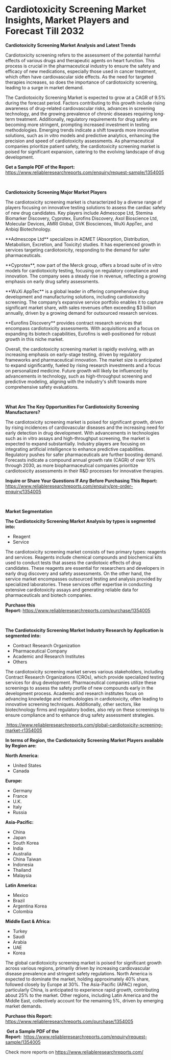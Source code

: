 <p><h1>Cardiotoxicity Screening Market Insights, Market Players and Forecast Till 2032</h1></p><p><strong>Cardiotoxicity Screening Market Analysis and Latest Trends</strong></p>
<p><p>Cardiotoxicity screening refers to the assessment of the potential harmful effects of various drugs and therapeutic agents on heart function. This process is crucial in the pharmaceutical industry to ensure the safety and efficacy of new medications, especially those used in cancer treatment, which often have cardiovascular side effects. As the need for targeted therapies increases, so does the importance of cardiotoxicity screening, leading to a surge in market demand.</p><p>The Cardiotoxicity Screening Market is expected to grow at a CAGR of 9.5% during the forecast period. Factors contributing to this growth include rising awareness of drug-related cardiovascular risks, advances in screening technology, and the growing prevalence of chronic diseases requiring long-term treatment. Additionally, regulatory requirements for drug safety are becoming more stringent, prompting increased investment in testing methodologies. Emerging trends indicate a shift towards more innovative solutions, such as in vitro models and predictive analytics, enhancing the precision and speed of cardiotoxicity assessments. As pharmaceutical companies prioritize patient safety, the cardiotoxicity screening market is poised for significant expansion, catering to the evolving landscape of drug development.</p></p>
<p><strong>Get a Sample PDF of the Report:&nbsp;</strong> <a href="https://www.reliableresearchreports.com/enquiry/request-sample/1354005?utm_campaign=41&utm_medium=2&utm_source=Github&utm_content=ia&utm_term=03032025&utm_id=cardiotoxicity-screening">https://www.reliableresearchreports.com/enquiry/request-sample/1354005</a></p>
<p>&nbsp;</p>
<p><strong>Cardiotoxicity Screening Major Market Players</strong></p>
<p><p>The cardiotoxicity screening market is characterized by a diverse range of players focusing on innovative testing solutions to assess the cardiac safety of new drug candidates. Key players include Admescope Ltd, Stemina Biomarker Discovery, Cyprotex, Eurofins Discovery, Axol Bioscience Ltd, Molecular Devices, AMRI Global, GVK Biosciences, WuXi AppTec, and Anbiqi Biotechnology.</p><p>**Admescope Ltd** specializes in ADMET (Absorption, Distribution, Metabolism, Excretion, and Toxicity) studies. It has experienced growth in services targeting cardiotoxicity, responding to the demand for safer pharmaceuticals. </p><p>**Cyprotex**, now part of the Merck group, offers a broad suite of in vitro models for cardiotoxicity testing, focusing on regulatory compliance and innovation. The company sees a steady rise in revenue, reflecting a growing emphasis on early drug safety assessments.</p><p>**WuXi AppTec** is a global leader in offering comprehensive drug development and manufacturing solutions, including cardiotoxicity screening. The company’s expansive service portfolio enables it to capture significant market share, with sales revenues often exceeding $3 billion annually, driven by a growing demand for outsourced research services. </p><p>**Eurofins Discovery** provides contract research services that encompass cardiotoxicity assessments. With acquisitions and a focus on expanding its biotech capabilities, Eurofins is well-positioned for robust growth in this niche market.</p><p>Overall, the cardiotoxicity screening market is rapidly evolving, with an increasing emphasis on early-stage testing, driven by regulatory frameworks and pharmaceutical innovation. The market size is anticipated to expand significantly, fueled by rising research investments and a focus on personalized medicine. Future growth will likely be influenced by advancements in technology, such as high-throughput screening and predictive modeling, aligning with the industry's shift towards more comprehensive safety evaluations.</p></p>
<p>&nbsp;</p>
<p><strong>What Are The Key Opportunities For Cardiotoxicity Screening Manufacturers?</strong></p>
<p><p>The cardiotoxicity screening market is poised for significant growth, driven by rising incidences of cardiovascular diseases and the increasing need for early detection in drug development. With advancements in technologies such as in vitro assays and high-throughput screening, the market is expected to expand substantially. Industry players are focusing on integrating artificial intelligence to enhance predictive capabilities. Regulatory pushes for safer pharmaceuticals are further boosting demand. Forecasts indicate a compound annual growth rate (CAGR) of over 10% through 2030, as more biopharmaceutical companies prioritize cardiotoxicity assessments in their R&D processes for innovative therapies.</p></p>
<p><strong>Inquire or Share Your Questions If Any Before Purchasing This Report:</strong> <a href="https://www.reliableresearchreports.com/enquiry/pre-order-enquiry/1354005?utm_campaign=41&utm_medium=2&utm_source=Github&utm_content=ia&utm_term=03032025&utm_id=cardiotoxicity-screening">https://www.reliableresearchreports.com/enquiry/pre-order-enquiry/1354005</a></p>
<p>&nbsp;</p>
<p><strong>Market Segmentation</strong></p>
<p><strong>The Cardiotoxicity Screening Market Analysis by types is segmented into:</strong></p>
<p><ul><li>Reagent</li><li>Service</li></ul></p>
<p><p>The cardiotoxicity screening market consists of two primary types: reagents and services. Reagents include chemical compounds and biochemical kits used to conduct tests that assess the cardiotoxic effects of drug candidates. These reagents are essential for researchers and developers in early drug discovery and safety assessments. On the other hand, the service market encompasses outsourced testing and analysis provided by specialized laboratories. These services offer expertise in conducting extensive cardiotoxicity assays and generating reliable data for pharmaceuticals and biotech companies.</p></p>
<p><strong>Purchase this Report:&nbsp;</strong><a href="https://www.reliableresearchreports.com/purchase/1354005?utm_campaign=41&utm_medium=2&utm_source=Github&utm_content=ia&utm_term=03032025&utm_id=cardiotoxicity-screening">https://www.reliableresearchreports.com/purchase/1354005</a></p>
<p>&nbsp;</p>
<p><strong>The Cardiotoxicity Screening Market Industry Research by Application is segmented into:</strong></p>
<p><ul><li>Contract Research Organization</li><li>Pharmaceutical Company</li><li>Academic and Research Institutes</li><li>Others</li></ul></p>
<p><p>The cardiotoxicity screening market serves various stakeholders, including Contract Research Organizations (CROs), which provide specialized testing services for drug development. Pharmaceutical companies utilize these screenings to assess the safety profile of new compounds early in the development process. Academic and research institutes focus on advancing knowledge and methodologies in cardiotoxicity, often leading to innovative screening techniques. Additionally, other sectors, like biotechnology firms and regulatory bodies, also rely on these screenings to ensure compliance and to enhance drug safety assessment strategies.</p></p>
<p><a href="https://www.reliableresearchreports.com/global-cardiotoxicity-screening-market-r1354005?utm_campaign=41&utm_medium=2&utm_source=Github&utm_content=ia&utm_term=03032025&utm_id=cardiotoxicity-screening">&nbsp;https://www.reliableresearchreports.com/global-cardiotoxicity-screening-market-r1354005</a></p>
<p><strong>In terms of Region, the Cardiotoxicity Screening Market Players available by Region are:</strong></p>
<p>
    <p> <strong> North America: </strong>
        <ul>
            <li>United States</li>
            <li>Canada</li>
        </ul>
        </p> 
    <p> <strong> Europe: </strong>
        <ul>
            <li>Germany</li>
            <li>France</li>
            <li>U.K.</li>
            <li>Italy</li>
            <li>Russia</li>
        </ul>
        </p> 
    <p> <strong> Asia-Pacific: </strong>
        <ul>
            <li>China</li>
            <li>Japan</li>
            <li>South Korea</li>
            <li>India</li>
            <li>Australia</li>
            <li>China Taiwan</li>
            <li>Indonesia</li>
            <li>Thailand</li>
            <li>Malaysia</li>
        </ul>
        </p> 
    <p> <strong> Latin America: </strong>
        <ul>
            <li>Mexico</li>
            <li>Brazil</li>
            <li>Argentina Korea</li>
            <li>Colombia</li>
        </ul>
        </p> 
    <p> <strong> Middle East & Africa: </strong>
        <ul>
            <li>Turkey</li>
            <li>Saudi</li>
            <li>Arabia</li>
            <li>UAE</li>
            <li>Korea</li>
        </ul>
    </p>
    </p>
<p><p>The global cardiotoxicity screening market is poised for significant growth across various regions, primarily driven by increasing cardiovascular disease prevalence and stringent safety regulations. North America is expected to dominate the market, holding approximately 40% share, followed closely by Europe at 30%. The Asia-Pacific (APAC) region, particularly China, is anticipated to experience rapid growth, contributing about 25% to the market. Other regions, including Latin America and the Middle East, collectively account for the remaining 5%, driven by emerging market demands.</p></p>
<p><strong>Purchase this Report: </strong><a href="https://www.reliableresearchreports.com/purchase/1354005?utm_campaign=41&utm_medium=2&utm_source=Github&utm_content=ia&utm_term=03032025&utm_id=cardiotoxicity-screening">https://www.reliableresearchreports.com/purchase/1354005</a></p>
<p>&nbsp;<strong>Get a Sample PDF of the Report:&nbsp;&nbsp;</strong><a href="https://www.reliableresearchreports.com/enquiry/request-sample/1354005?utm_campaign=41&utm_medium=2&utm_source=Github&utm_content=ia&utm_term=03032025&utm_id=cardiotoxicity-screening">https://www.reliableresearchreports.com/enquiry/request-sample/1354005</a></p>
<p><strong></strong></p>
<p>Check more reports on <a href="https://www.reliableresearchreports.com/?utm_campaign=41&utm_medium=2&utm_source=Github&utm_content=ia&utm_term=03032025&utm_id=cardiotoxicity-screening">https://www.reliableresearchreports.com/</a></p>